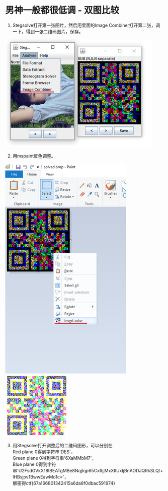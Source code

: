 # 男神一般都很低调 - 双图比较

1. Stegsolve打开第一张图片，然后用里面的Image Combiner打开第二张，调一下，得到一张二维码图片，保存。

![二维码](1.png)

2. 用mspaint反色调整。

![反色调整](2.png)
![调整后二维码](3.png)

3. 用Stegsolve打开调整后的二维码图形，可以分别在  
Red plane 0得到字符串'DES'，  
Green plane 0得到字符串'6XaMMbM7'，  
Blue plane 0得到字符串'U2FsdGVkX18IBEATgMBe8NqjIqp65CxRjjMxXIIUxIjBnAODJQRkSLQ/+lHBsjpv1BwwEawMo1c='，  
解密得ctf{67a166801342415a6da8f0dbac591974}  
